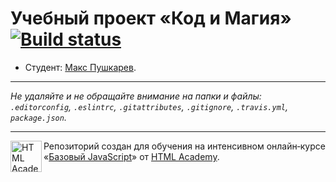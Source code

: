 # Учебный проект «Код и Магия» [![Build status][travis-image]][travis-url]

* Студент: [Макс Пушкарев](https://up.htmlacademy.ru/javascript/11/user/87167).

---

_Не удаляйте и не обращайте внимание на папки и файлы:_<br>
_`.editorconfig`, `.eslintrc`, `.gitattributes`, `.gitignore`, `.travis.yml`, `package.json`._

---

<a href="https://htmlacademy.ru/intensive/javascript"><img align="left" width="50" height="50" title="HTML Academy" src="https://up.htmlacademy.ru/static/img/intensive/javascript/logo-for-github.svg"></a>

Репозиторий создан для обучения на интенсивном онлайн‑курсе «[Базовый JavaScript](https://htmlacademy.ru/intensive/javascript)» от [HTML Academy](https://htmlacademy.ru).

[travis-image]: https://travis-ci.org/htmlacademy-javascript/87167-code-and-magick.svg?branch=master
[travis-url]: https://travis-ci.org/htmlacademy-javascript/87167-code-and-magick
